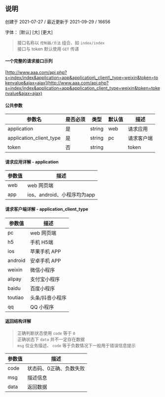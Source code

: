 ## 说明

创建于 2021-07-27 / 最近更新于 2021-09-29 / 16656

字体： \[默认\] \[大\] \[更大\]

> 接口名称以 `控制器/方法` 组合、如 `index/index`  
> 接口与 token 默认使用 `GET` 传递

#### 一个完整的请求接口示列

[http://www.aaa.com/api.php?s=index/index&application=app&application\_client\_type=weixin&token=tokenvalue&ajax=ajax](http://www.aaa.com/api.php?s=index/index&application=app&application_client_type=weixin&token=tokenvalue&ajax=ajax)

#### 公共参数

| 参数名 | 是否必须 | 类型 | 默认值 | 描述 |
| --- | --- | --- | --- | --- |
| application | 是 | string | web | 请求应用 |
| application\_client\_type | 是 | string | pc | 请求客户端 |
| token | 否 | string |  | token |

#### 请求应用详解 - application

| 参数值 | 描述 |
| --- | --- |
| web | web 网页端 |
| app | ios、android、小程序均为app |

#### 请求客户端详解 - application\_client\_type

| 参数值 | 描述 |
| --- | --- |
| pc | web 网页端 |
| h5 | 手机 H5端 |
| ios | 苹果手机 APP |
| android | 安卓手机 APP |
| weixin | 微信小程序 |
| alipay | 支付宝小程序 |
| baidu | 百度小程序 |
| toutiao | 头条/抖音小程序 |
| qq | QQ 小程序 |

#### 返回结构详解

> 正确判断状态使用 `code` 等于 `0`  
> 正确状态下 `data` 并不一定存在数据  
> `msg` 仅业务描述、 `code` 等于负数情况下一般用于错误信息提示

| 参数值 | 描述 |
| --- | --- |
| code | 状态码、0正确、负数失败 |
| msg | 描述信息 |
| data | 返回数据 |